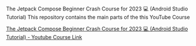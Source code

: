 The Jetpack Compose Beginner Crash Course for 2023 💻 (Android Studio Tutorial)
This repository contains the main parts of the this YouTube Course

[The Jetpack Compose Beginner Crash Course for 2023 💻 (Android Studio Tutorial) - Youtube Course Link](https://www.youtube.com/watch?v=6_wK_Ud8--0)
